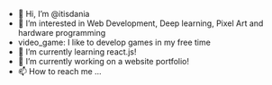 - 👋 Hi, I’m @itisdania
- 👀 I’m interested in Web Development, Deep learning, Pixel Art and hardware programming 
- video_game: I like to develop games in my free time
- 🌱 I’m currently learning react.js!
- 💞️ I’m currently working on a website portfolio!
- 📫 How to reach me ...

<!---
itisdania/itisdania is a ✨ special ✨ repository because its `README.md` (this file) appears on your GitHub profile.
You can click the Preview link to take a look at your changes.
--->
